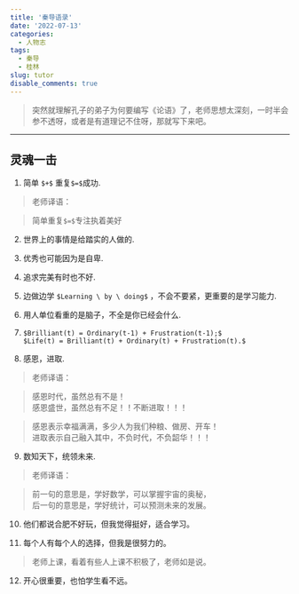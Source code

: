 ```yaml
---
title: '秦导语录'
date: '2022-07-13'
categories:
  - 人物志
tags:
  - 秦导
  - 桂林
slug: tutor
disable_comments: true
---
```

> 突然就理解孔子的弟子为何要编写《论语》了，老师思想太深刻，一时半会参不透呀，或者是有道理记不住呀，那就写下来吧。
---
## 灵魂一击
1. 简单 `$+$` 重复`$=$`成功.
 > 老师译语：  

 > 简单重复`$=$`专注执着美好
2. 世界上的事情是给踏实的人做的.
1. 优秀也可能因为是自卑.
1. 追求完美有时也不好.
1. 边做边学 `$Learning \ by \ doing$` ，不会不要紧，更重要的是学习能力.
1. 用人单位看重的是脑子，不全是你已经会什么.
1. `$Brilliant(t) = Ordinary(t-1) + Frustration(t-1);$`   
`$Life(t) = Brilliant(t) + Ordinary(t) + Frustration(t).$`

2. 感恩，进取.
 > 老师译语： 

 > 感恩时代，虽然总有不是！   
感恩盛世，虽然总有不足！！不断进取！！！

 > 感恩表示幸福满满，多少人为我们种粮、做房、开车！   
进取表示自己融入其中，不负时代，不负韶华！！！

9. 数知天下，统领未来.
 > 老师译语：  

 > 前一句的意思是，学好数学，可以掌握宇宙的奥秘，  
 > 后一句的意思是，学好统计，可以预测未来的发展。

10. 他们都说合肥不好玩，但我觉得挺好，适合学习。

11. 每个人有每个人的选择，但我是很努力的。
> 老师上课，看着有些人上课不积极了，老师如是说。

12. 开心很重要，也怕学生看不远。